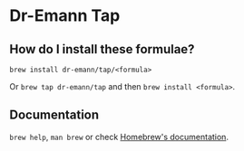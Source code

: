 # Dr-Emann Tap

## How do I install these formulae?

`brew install dr-emann/tap/<formula>`

Or `brew tap dr-emann/tap` and then `brew install <formula>`.

## Documentation

`brew help`, `man brew` or check [Homebrew's documentation](https://docs.brew.sh).
